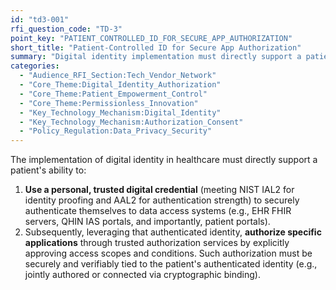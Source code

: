 ```yaml
---
id: "td3-001"
rfi_question_code: "TD-3"
point_key: "PATIENT_CONTROLLED_ID_FOR_SECURE_APP_AUTHORIZATION"
short_title: "Patient-Controlled ID for Secure App Authorization"
summary: "Digital identity implementation must directly support a patient's ability to use their personal, trusted credential (IAL2/AAL2) to securely authenticate themselves and subsequently authorize applications for access to their own data only. This requires robust protocols like OpenID Connect and OAuth 2.0, with authorization cryptographically bound to the authenticated identity."
categories:
  - "Audience_RFI_Section:Tech_Vendor_Network"
  - "Core_Theme:Digital_Identity_Authorization"
  - "Core_Theme:Patient_Empowerment_Control"
  - "Core_Theme:Permissionless_Innovation"
  - "Key_Technology_Mechanism:Digital_Identity"
  - "Key_Technology_Mechanism:Authorization_Consent"
  - "Policy_Regulation:Data_Privacy_Security"
---
```

The implementation of digital identity in healthcare must directly support a patient's ability to:
1.  **Use a personal, trusted digital credential** (meeting NIST IAL2 for identity proofing and AAL2 for authentication strength) to securely authenticate themselves to data access systems (e.g., EHR FHIR servers, QHIN IAS portals, and importantly, patient portals).
2.  Subsequently, leveraging that authenticated identity, **authorize specific applications** through trusted authorization services by explicitly approving access scopes and conditions. Such authorization must be securely and verifiably tied to the patient's authenticated identity (e.g., jointly authored or connected via cryptographic binding).
